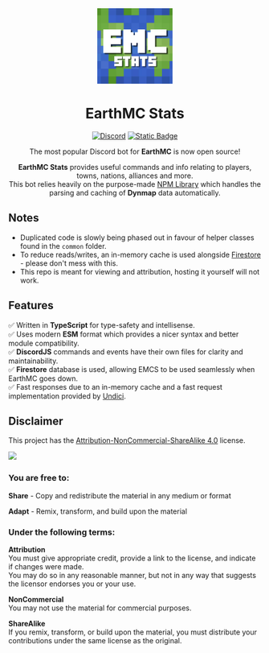 <div align="middle">
<img width="150" height="150" src="./icon.png">

# EarthMC Stats 
[![Discord](https://img.shields.io/discord/966271635894190090?style=flat-square&label=Join%20the%20discord&color=%235347f5)](https://discord.com/invite/AVtgkcRgFs)
[![Static Badge](https://img.shields.io/badge/1.6k_guilds-%23128237?style=flat-square&label=Invite%20the%20bot)](https://emctoolkit.vercel.app/invite)

The most popular Discord bot for **EarthMC** is now open source!

**EarthMC Stats** provides useful commands and info relating to players, towns, nations, alliances and more.<br>
This bot relies heavily on the purpose-made [NPM Library](https://www.npmjs.com/package/earthmc) which handles the parsing and caching of **Dynmap** data automatically.
</div>

## Notes
- Duplicated code is slowly being phased out in favour of helper classes found in the `common` folder.
- To reduce reads/writes, an in-memory cache is used alongside [Firestore](https://firebase.google.com/docs/firestore) - please don't mess with this.
- This repo is meant for viewing and attribution, hosting it yourself will not work.

## Features
✅ Written in **TypeScript** for type-safety and intellisense.<br>
✅ Uses modern **ESM** format which provides a nicer syntax and better module compatibility.<br>
✅ **DiscordJS** commands and events have their own files for clarity and maintainability.<br>
✅ **Firestore** database is used, allowing EMCS to be used seamlessly when EarthMC goes down.<br>
✅ Fast responses due to an in-memory cache and a fast request implementation provided by [Undici](https://undici.nodejs.org/#/?id=undicirequesturl-options-promise).

## Disclaimer
This project has the [Attribution-NonCommercial-ShareAlike 4.0](https://creativecommons.org/licenses/by-nc-sa/4.0/) license.

<img width="180" src="https://mirrors.creativecommons.org/presskit/buttons/88x31/png/by-nc-sa.png">

### You are free to:
**Share** - Copy and redistribute the material in any medium or format<p><p>
**Adapt** - Remix, transform, and build upon the material

### Under the following terms:
**Attribution**<br>
You must give appropriate credit, provide a link to the license, and indicate if changes were made.<br>
You may do so in any reasonable manner, but not in any way that suggests the licensor endorses you or your use.<br>

**NonCommercial**<br>
You may not use the material for commercial purposes.<br>

**ShareAlike**<br>
If you remix, transform, or build upon the material, you must distribute your contributions under the same license as the original.

